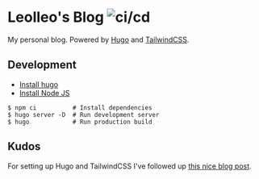 # Leolleo's Blog  ![ci/cd](https://github.com/o-leolleo/blog/actions/workflows/live.yml/badge.svg)

My personal blog. Powered by [Hugo](https://gohugo.io/) and [TailwindCSS](https://tailwindcss.com/).

## Development

- [Install hugo](https://gohugo.io/installation/)
- [Install Node JS](https://nodejs.org/en/download/)

```console
$ npm ci          # Install dependencies
$ hugo server -D  # Run development server
$ hugo            # Run production build
```

## Kudos

For setting up Hugo and TailwindCSS I've followed up [this nice blog post](https://www.wimdeblauwe.com/blog/2021/01/18/using-hugo-with-tailwind-css-2/).
